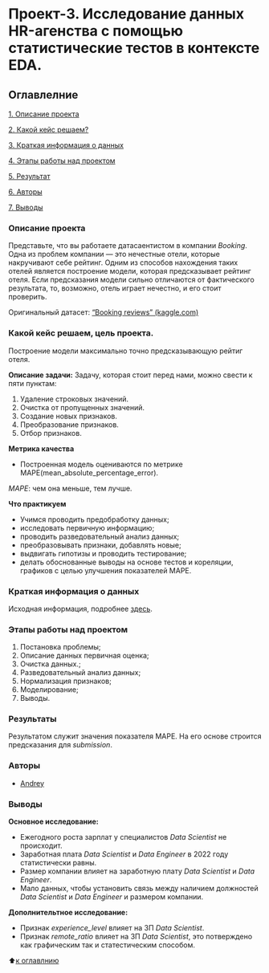 # Проект-3. Исследование данных HR-агенства c помощью статистические тестов в контексте EDA.

## Оглавлелние

[1. Описание проекта](https://github.com/Axewyl/Predict_rating_hotels/blob/master/README.md#Описание-проекта)

[2. Какой кейс решаем?](https://github.com/Axewyl/Predict_rating_hotels/blob/master/README.md#Какой-кейс-решаем)

[3. Краткая информация о данных](https://github.com/Axewyl/Predict_rating_hotels/blob/master/README.md#Краткая-информация-о-данных)

[4. Этапы работы над проектом](https://github.com/Axewyl/Predict_rating_hotels/blob/master/README.md#Этапы-работы-над-проектом)

[5. Результат](https://github.com/Axewyl/Predict_rating_hotels/blob/master/README.md#Результаты)

[6. Авторы](https://github.com/Axewyl/Predict_rating_hotels/blob/master/README.md#Авторы)

[7. Выводы](https://github.com/Axewyl/Predict_rating_hotels/blob/master/README.md#Выводы)

### Описание проекта

Представьте, что вы работаете датасаентистом в компании _Booking_. Одна из проблем компании — это нечестные отели, которые накручивают себе рейтинг. Одним из способов нахождения таких отелей является построение модели, которая предсказывает рейтинг отеля. Если предсказания модели сильно отличаются от фактического результата, то, возможно, отель играет нечестно, и его стоит проверить.

Оригинальный датасет: [“Booking reviews” (kaggle.com)](https://www.kaggle.com/competitions/sf-booking/data)

### Какой кейс решаем, цель проекта.

Построение модели максимально точно предсказывающую рейтиг отеля.

**Описание задачи:**
Задачу, которая стоит перед нами, можно свести к пяти пунктам:

1. Удаление строковых значений.
2. Очистка от пропущенных значений.
3. Создание новых признаков.
4. Преобразование признаков.
5. Отбор признаков.

**Метрика качества**

- Построенная модель оцениваются по метрике MAPE(mean_absolute_percentage_error).

_MAPE_: чем она меньше, тем лучше.

**Что практикуем**

- Учимся проводить предобработку данных;
- исследовать первичную информацию;
- проводить разведовательный анализ данных;
- преобразовывать признаки, добавлять новые;
- выдвигать гипотизы и проводить тестирование;
- делать обоснованные выводы на основе тестов и кореляции, графиков с целью улучшения показателей MAPE.

### Краткая информация о данных

Исходная информация, подробнее [здесь](https://www.kaggle.com/competitions/sf-booking).

### Этапы работы над проектом

1. Постановка проблемы;
2. Описание данных первичная оценка;
3. Очистка данных.;
4. Разведовательный анализ данных;
5. Нормализация признаков;
6. Моделирование;
7. Выводы.

### Результаты

Результатом служит значения показателя MAPE. На его основе строится предсказания для _submission_.

### Авторы

- [Andrey](https://t.me/Axewyl)

### Выводы

**Основное исследование:**

- Ежегодного роста зарплат у специалистов _Data Scientist_ не происходит.
- Заработная плата _Data Scientist_ и _Data Engineer_ в 2022 году статистически равны.
- Размер компании влияет на заработную плату _Data Scientist_ и _Data Engineer_.
- Мало данных, чтобы установить связь между наличием должностей _Data Scientist_ и _Data Engineer_ и размером компании.

**Дополнительтное исследование:**

- Признак _experience_level_ влияет на ЗП _Data Scientist_.
- Признак _remote_ratio_ влияет на ЗП _Data Scientist_, это потверждено как графическим так и статестическим способом.

:arrow_up:[к оглавлнию](https://github.com/Axewyl/HR-Agency-Research/blob/master/README.md#Оглавлелние)
